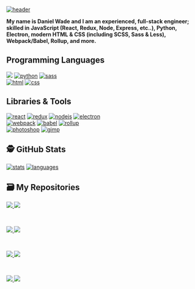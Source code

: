 [![header](https://user-images.githubusercontent.com/8584126/92184024-d344c200-ee04-11ea-9fec-fce266f2bd1e.png)](https://github.com/iPzard) 
<p><b>My name is Daniel Wade and I am an experienced, full-stack engineer; skilled in JavaScript (React, Redux, Node, Express, etc..), Python, Electron, modern HTML & CSS (including SCSS, Sass & Less), Webpack/Babel, Rollup, and more.</b></p>

## Programming Languages
[![](https://img.shields.io/badge/JavaScript-informational?style=for-the-badge&logo=javascript&logoColor=white&color=28b584)](https://developer.mozilla.org/en-US/docs/Web/JavaScript)
[![python](https://img.shields.io/badge/Python-informational?style=for-the-badge&logo=python&logoColor=white&color=28b584)](https://www.python.org/)
[![sass](https://img.shields.io/badge/Sass-informational?style=for-the-badge&logo=sass&logoColor=white&color=28b584)](https://sass-lang.com/)
<br>
[![html](https://img.shields.io/badge/HTML-informational?style=for-the-badge&logo=html5&logoColor=white&color=28b584)](https://developer.mozilla.org/en-US/docs/Web/HTML)
[![css](https://img.shields.io/badge/CSS-informational?style=for-the-badge&logo=css3&logoColor=white&color=28b584)](https://developer.mozilla.org/en-US/docs/Web/CSS)

## Libraries & Tools
[![react](https://img.shields.io/badge/React-informational?style=for-the-badge&logo=react&logoColor=white&color=28b584)](https://reactjs.org)
[![redux](https://img.shields.io/badge/Redux-informational?style=for-the-badge&logo=redux&logoColor=white&color=28b584)](https://redux.js.org)
[![nodejs](https://img.shields.io/badge/NodeJS-informational?style=for-the-badge&logo=node.js&logoColor=white&color=28b584)](https://nodejs.org)
[![electron](https://img.shields.io/badge/Electron-informational?style=for-the-badge&logo=electron&logoColor=white&color=28b584)](https://www.electronjs.org)
<br>
[![webpack](https://img.shields.io/badge/Webpack-informational?style=for-the-badge&logo=webpack&logoColor=white&color=28b584)](https://webpack.js.org)
[![babel](https://img.shields.io/badge/Babel-informational?style=for-the-badge&logo=babel&logoColor=white&color=28b584)](https://babeljs.io)
[![rollup](https://img.shields.io/badge/Rollup-informational?style=for-the-badge&logo=rollup.js&logoColor=white&color=28b584)](https://rollupjs.org)
<br>
[![photoshop](https://img.shields.io/badge/Photoshop-informational?style=for-the-badge&logo=adobe%20photoshop&logoColor=white&color=28b584)](https://www.adobe.com/products/photoshop.html)
[![gimp](https://img.shields.io/badge/Gimp-informational?style=for-the-badge&logo=gimp&logoColor=white&color=28b584)](https://www.gimp.org/)
<br>

## 🕵️ GitHub Stats
[![stats](https://github-readme-stats.vercel.app/api?username=iPzard&show_icons=true&line_height=40&count_private=true&hide=stars&title_color=ffffff&text_color=c9cacc&icon_color=2bbc8a&bg_color=1d1f21&cache_seconds=60)](https://github.com/iPzard)
[![languages](https://github-readme-stats.vercel.app/api/top-langs/?username=iPzard&hide=html,c&title_color=ffffff&text_color=c9cacc&icon_color=2bbc8a&bg_color=1d1f21&cache_seconds=60)](https://github.com/iPzard)
<br>

## 🗃️ My Repositories

<a href="https://github.com/default-services/components#readme">
  <img src="https://github-readme-stats.vercel.app/api/pin/?username=default-services&repo=components&title_color=ffffff&text_color=c9cacc&icon_color=2bbc8a&bg_color=1d1f21&cache_seconds=60&show_owner=true"/>
</a>

<a href="https://github.com/default-services/icons#readme">
  <img src="https://github-readme-stats.vercel.app/api/pin/?username=default-services&repo=icons&title_color=ffffff&text_color=c9cacc&icon_color=2bbc8a&bg_color=1d1f21&cache_seconds=60&show_owner=true" />
</a>   

&nbsp;&nbsp;

<a href="https://github.com/iPzard/media-file-renamer#readme">
  <img src="https://github-readme-stats.vercel.app/api/pin/?username=iPzard&repo=media-file-renamer&title_color=ffffff&text_color=c9cacc&icon_color=2bbc8a&bg_color=1d1f21&cache_seconds=60" />
</a>

<a href="https://github.com/iPzard/electron-react-python-template#readme">
  <img src="https://github-readme-stats.vercel.app/api/pin/?username=iPzard&repo=electron-react-python-template&title_color=ffffff&text_color=c9cacc&icon_color=2bbc8a&bg_color=1d1f21&cache_seconds=60"/>
</a>

&nbsp;&nbsp;

<a href="https://github.com/iPzard/multi-app-express-server#readme">
  <img src="https://github-readme-stats.vercel.app/api/pin/?username=iPzard&repo=multi-app-express-server&title_color=ffffff&text_color=c9cacc&icon_color=2bbc8a&bg_color=1d1f21&cache_seconds=60" />
</a>

<a href="https://github.com/iPzard/mkvtoolnix-batch-tool#readme">
  <img src="https://github-readme-stats.vercel.app/api/pin/?username=iPzard&repo=mkvtoolnix-batch-tool&title_color=ffffff&text_color=c9cacc&icon_color=2bbc8a&bg_color=1d1f21&cache_seconds=60" />
</a>

&nbsp;&nbsp;

<a href="https://github.com/default-services/login-template#readme">
  <img src="https://github-readme-stats.vercel.app/api/pin/?username=default-services&repo=login-template&title_color=ffffff&text_color=c9cacc&icon_color=2bbc8a&bg_color=1d1f21&cache_seconds=60&show_owner=true"/>
</a>

<a href="https://github.com/iPzard/svg-to-react#readme">
  <img src="https://github-readme-stats.vercel.app/api/pin/?username=iPzard&repo=svg-to-react&title_color=ffffff&text_color=c9cacc&icon_color=2bbc8a&bg_color=1d1f21&cache_seconds=60" />
</a>
